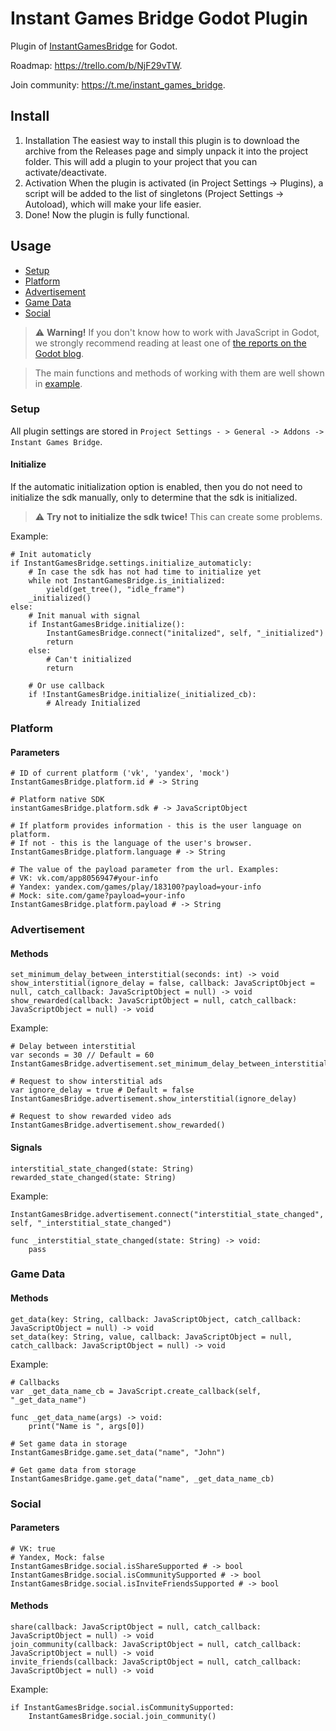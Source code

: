 # Instant Games Bridge Godot Plugin
Plugin of [InstantGamesBridge](https://github.com/instant-games-bridge/instant-games-bridge) for Godot.

Roadmap: https://trello.com/b/NjF29vTW.

Join community: https://t.me/instant_games_bridge.

## Install
1. Installation
The easiest way to install this plugin is to download the archive from the Releases page and simply unpack it into the project folder. This will add a plugin to your project that you can activate/deactivate.
2. Activation
When the plugin is activated (in Project Settings -> Plugins), a script will be added to the list of singletons (Project Settings -> Autoload), which will make your life easier.
4. Done!
Now the plugin is fully functional.

## Usage
+ [Setup](#setup)
+ [Platform](#platform)
+ [Advertisement](#advertisement)
+ [Game Data](#game-data)
+ [Social](#social)

> :warning: **Warning!** If you don't know how to work with JavaScript in Godot, we strongly recommend reading at least one of [the reports on the Godot blog](https://godotengine.org/article/godot-web-progress-report-9).

> The main functions and methods of working with them are well shown in [example](addons/instant_games_bridge/example/example.gd).

### Setup
All plugin settings are stored in `Project Settings - > General -> Addons -> Instant Games Bridge`.

#### Initialize
If the automatic initialization option is enabled, then you do not need to initialize the sdk manually, only to determine that the sdk is initialized.

> :warning: **Try not to initialize the sdk twice!** This can create some problems.

Example:
```gdscript
# Init automaticly
if InstantGamesBridge.settings.initialize_automaticly:
    # In case the sdk has not had time to initialize yet
    while not InstantGamesBridge.is_initialized:
        yield(get_tree(), "idle_frame")
    _initialized()
else:
    # Init manual with signal
    if InstantGamesBridge.initialize():
        InstantGamesBridge.connect("initalized", self, "_initialized")
        return
    else:
        # Can't initialized
        return

    # Or use callback
    if !InstantGamesBridge.initialize(_initialized_cb):
        # Already Initialized
```

### Platform
#### Parameters
```gdscript
# ID of current platform ('vk', 'yandex', 'mock')
InstantGamesBridge.platform.id # -> String

# Platform native SDK
instantGamesBridge.platform.sdk # -> JavaScriptObject

# If platform provides information - this is the user language on platform. 
# If not - this is the language of the user's browser.
InstantGamesBridge.platform.language # -> String

# The value of the payload parameter from the url. Examples:
# VK: vk.com/app8056947#your-info
# Yandex: yandex.com/games/play/183100?payload=your-info
# Mock: site.com/game?payload=your-info
InstantGamesBridge.platform.payload # -> String
```

### Advertisement
#### Methods
```gdscript
set_minimum_delay_between_interstitial(seconds: int) -> void
show_interstitial(ignore_delay = false, callback: JavaScriptObject = null, catch_callback: JavaScriptObject = null) -> void
show_rewarded(callback: JavaScriptObject = null, catch_callback: JavaScriptObject = null) -> void
```

Example:
```gdscript
# Delay between interstitial
var seconds = 30 // Default = 60
InstantGamesBridge.advertisement.set_minimum_delay_between_interstitial(seconds)

# Request to show interstitial ads
var ignore_delay = true # Default = false
InstantGamesBridge.advertisement.show_interstitial(ignore_delay)

# Request to show rewarded video ads
InstantGamesBridge.advertisement.show_rewarded()
```
#### Signals
```gdscript
interstitial_state_changed(state: String)
rewarded_state_changed(state: String)
```

Example:
```gdscript
InstantGamesBridge.advertisement.connect("interstitial_state_changed", self, "_interstitial_state_changed")

func _interstitial_state_changed(state: String) -> void:
    pass
```
### Game Data
#### Methods
```gdscript
get_data(key: String, callback: JavaScriptObject, catch_callback: JavaScriptObject = null) -> void
set_data(key: String, value, callback: JavaScriptObject = null, catch_callback: JavaScriptObject = null) -> void
```

Example:
```gdscript
# Callbacks
var _get_data_name_cb = JavaScript.create_callback(self, "_get_data_name")

func _get_data_name(args) -> void:
    print("Name is ", args[0])

# Set game data in storage
InstantGamesBridge.game.set_data("name", "John")

# Get game data from storage
InstantGamesBridge.game.get_data("name", _get_data_name_cb)

```

### Social
#### Parameters
```gdscript
# VK: true
# Yandex, Mock: false
InstantGamesBridge.social.isShareSupported # -> bool
InstantGamesBridge.social.isCommunitySupported # -> bool
InstantGamesBridge.social.isInviteFriendsSupported # -> bool
```

#### Methods
```gdscript
share(callback: JavaScriptObject = null, catch_callback: JavaScriptObject = null) -> void
join_community(callback: JavaScriptObject = null, catch_callback: JavaScriptObject = null) -> void
invite_friends(callback: JavaScriptObject = null, catch_callback: JavaScriptObject = null) -> void
```

Example:
```gdscript
if InstantGamesBridge.social.isCommunitySupported:
    InstantGamesBridge.social.join_community()
```
